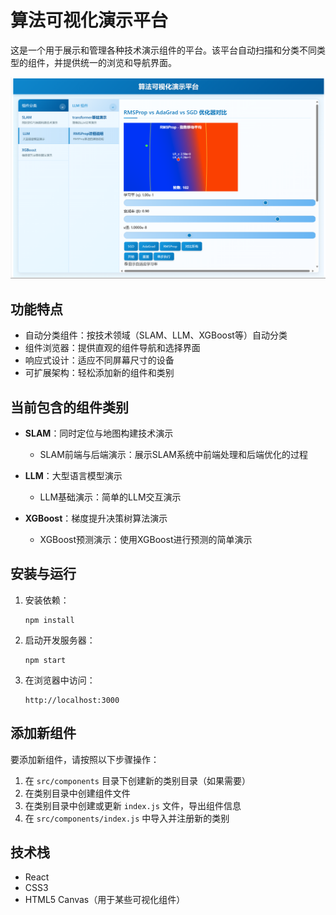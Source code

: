 # 算法可视化演示平台

这是一个用于展示和管理各种技术演示组件的平台。该平台自动扫描和分类不同类型的组件，并提供统一的浏览和导航界面。

![image](image.png)

## 功能特点

- 自动分类组件：按技术领域（SLAM、LLM、XGBoost等）自动分类
- 组件浏览器：提供直观的组件导航和选择界面
- 响应式设计：适应不同屏幕尺寸的设备
- 可扩展架构：轻松添加新的组件和类别

## 当前包含的组件类别

- **SLAM**：同时定位与地图构建技术演示
  - SLAM前端与后端演示：展示SLAM系统中前端处理和后端优化的过程

- **LLM**：大型语言模型演示
  - LLM基础演示：简单的LLM交互演示

- **XGBoost**：梯度提升决策树算法演示
  - XGBoost预测演示：使用XGBoost进行预测的简单演示

## 安装与运行

1. 安装依赖：
   ```
   npm install
   ```

2. 启动开发服务器：
   ```
   npm start
   ```

3. 在浏览器中访问：
   ```
   http://localhost:3000
   ```

## 添加新组件

要添加新组件，请按照以下步骤操作：

1. 在 `src/components` 目录下创建新的类别目录（如果需要）
2. 在类别目录中创建组件文件
3. 在类别目录中创建或更新 `index.js` 文件，导出组件信息
4. 在 `src/components/index.js` 中导入并注册新的类别

## 技术栈

- React
- CSS3
- HTML5 Canvas（用于某些可视化组件） 